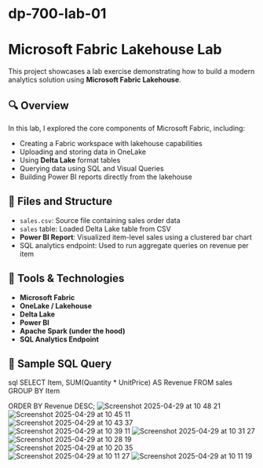 # dp-700-lab-01
# Microsoft Fabric Lakehouse Lab

This project showcases a lab exercise demonstrating how to build a modern analytics solution using **Microsoft Fabric Lakehouse**.

## 🔍 Overview

In this lab, I explored the core components of Microsoft Fabric, including:

- Creating a Fabric workspace with lakehouse capabilities
- Uploading and storing data in OneLake
- Using **Delta Lake** format tables
- Querying data using SQL and Visual Queries
- Building Power BI reports directly from the lakehouse

## 📁 Files and Structure

- `sales.csv`: Source file containing sales order data
- `sales` table: Loaded Delta Lake table from CSV
- **Power BI Report**: Visualized item-level sales using a clustered bar chart
- SQL analytics endpoint: Used to run aggregate queries on revenue per item

## 🧪 Tools & Technologies

- **Microsoft Fabric**
- **OneLake / Lakehouse**
- **Delta Lake**
- **Power BI**
- **Apache Spark (under the hood)**
- **SQL Analytics Endpoint**

## 🧾 Sample SQL Query

sql
SELECT Item, SUM(Quantity * UnitPrice) AS Revenue
FROM sales
GROUP BY Item

ORDER BY Revenue DESC;
![Screenshot 2025-04-29 at 10 48 21](https://github.com/user-attachments/assets/fa79e45b-e6b5-4b00-b0ef-7df27efc6a95)
![Screenshot 2025-04-29 at 10 45 11](https://github.com/user-attachments/assets/15b2fe66-f8d9-472c-a480-bd928d86b1d1)
![Screenshot 2025-04-29 at 10 43 37](https://github.com/user-attachments/assets/5b5e5993-8629-4c6d-885f-adda8ae3fc1c)
![Screenshot 2025-04-29 at 10 39 11](https://github.com/user-attachments/assets/59d5647a-a907-4314-a1a1-554deaa2d0f7)
![Screenshot 2025-04-29 at 10 31 27](https://github.com/user-attachments/assets/26051d42-fe74-46ac-bfcd-eb03bbcaecdf)
![Screenshot 2025-04-29 at 10 28 19](https://github.com/user-attachments/assets/754fa5b2-626c-4fca-8dd8-c560c3639db8)
![Screenshot 2025-04-29 at 10 20 35](https://github.com/user-attachments/assets/f5266532-3304-4a22-9ef7-9debff2d3b73)
![Screenshot 2025-04-29 at 10 11 27](https://github.com/user-attachments/assets/7830cac2-e67c-49e8-91b5-502398b15bff)
![Screenshot 2025-04-29 at 10 11 19](https://github.com/user-attachments/assets/75a7c301-e07d-4151-8c1a-95b9eb3a9f2f)



